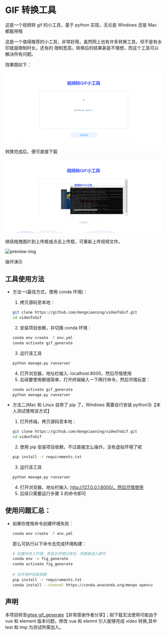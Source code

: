 # GIF 转换工具

这是一个视频转 gif 的小工具，基于 python 实现，无论是 Windows 还是 Mac 都能用哦

这是一个值得推荐的小工具，非常好用，虽然网上也有许多转换工具，但不是有水印就是限制时长，还有的
限制宽高，转换后的结果甚是不理想，而这个工具可以解决所有问题。

效果图如下：

![image-20200426175354454](image/README.asset/image-20200426175354454.png)

转换完成后，便可直接下载

![image-20200426175509987](image/README.asset/image-20200426175509987.png)

继续拖拽图片到上传框或点击上传框，可重新上传视频文件。

![preview-img](https://github.com/dengxiaoning/videoToGif/blob/master/image/README.asset/gifTransfer.gif)

操作演示

## 工具使用方法

- 方法一(最佳方式，使用 conda 环境)：

  1. 拷贝源码至本地：

  ```bash
  git clone https://github.com/dengxiaoning/videoToGif.git
  cd videoToGif
  ```

  2. 安装项目依赖，并切换 conda 环境：

  ```bash
  conda env create -f env.yml
  conda activate gif_generate
  ```

  3. 运行该工具

  ```bash
  python manage.py runserver
  ```

  4. 打开浏览器，地址栏输入: localhost:8000，然后尽情使用
  5. 后续要使用都很简单，打开终端输入一下两行命令，然后尽情玩耍：

  ```bash
  conda activate gif_generate
  python manage.py runserver
  ```

- 方法二(Mac 和 Linux 自带了 pip 了，Windows 需要自行安装 python3)【本人测试使用该方式】

  1. 打开终端，拷贝源码至本地：

  ```bash
  git clone https://github.com/dengxiaoning/videoToGif.git
  cd videoToGif
  ```

  2. 使用 pip 安装项目依赖，不过直接怎么操作，没有虚拟环境了呢

  ```bash
  pip install -r requirements.txt
  ```

  3. 运行该工具

  ```bash
  python manage.py runserver
  ```

  4. 打开浏览器，地址栏输入: http://127.0.0.1:8000/，然后尽情使用
  5. 后续只需要运行步骤 3 的命令即可

## 使用问题汇总：

- 如果你使用命令创建环境失败：

  ```bash
  conda env create -f env.yml
  ```

  那么可执行以下命令去完成环境构建：

  ```bash
  # 创建并进入环境，若显示环境已存在，则直接进入即可
  conda env -n fig_generate
  conda activate fig_generate

  # 在环境中安装依赖
  pip install -r requirements.txt
  conda install --channel https://conda.anaconda.org/menpo opencv
  ```

## 声明

本项目转至[gitee gif_generate](https://gitee.com/OrganizationStudy/gif_generate?_from=gitee_search)【非常感谢作者分享】；刚下载无法使用可能由于 vue 和 element 版本问题，修改 vue 和 elemnt 引入能够完成 video 转换,其中 test 和 tmp 为测试所需加入。
